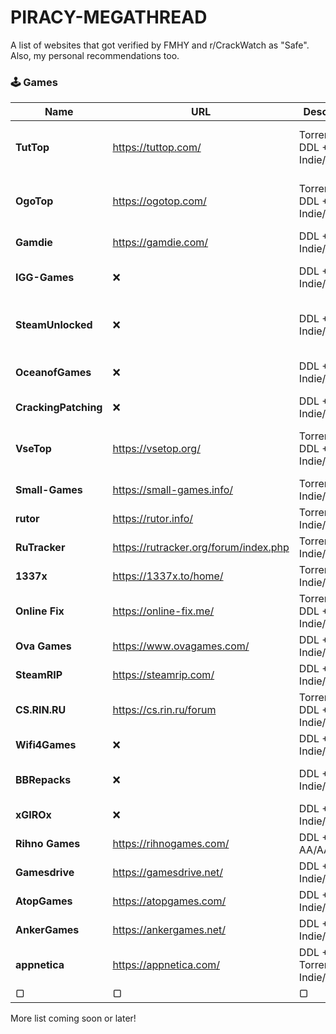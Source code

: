 # PIRACY-MEGATHREAD
A list of websites that got verified by FMHY and r/CrackWatch as "Safe". Also, my personal recommendations too.

### 🕹️ Games

| Name               | URL  | Description                          | Risk  | Notes                                   |
|--------------------|------|--------------------------------------|-------|-----------------------------------------|
| **TutTop**         | https://tuttop.com/   | Torrents + DDL + Indie/AA/AAA          | ⚠️ | Unverified but moderately safe   |
| **OgoTop**         | https://ogotop.com/    | Torrents + DDL + Indie/AA/AAA         | ⚠️ | Unverified but moderately safe             |
| **Gamdie**         | https://gamdie.com/    | DDL + Indie/AA          | ✅ | Verified by FMHY           |
| **IGG-Games**      | ❌    | DDL + Indie/AA/AAA      | ❌ | Adwares + doxxing others          |
| **SteamUnlocked**     | ❌    | DDL + Indie/AA/AAA                 |  ❌    | Trojans + keyloggers + fake installers         |
| **OceanofGames**             | ❌         | DDL + Indie/AA/AAA                            | ❌     | Trojans + keyloggers + cryptominers                    |
| **CrackingPatching**             | ❌         | DDL + Indie/AA/AAA                             | ❌     | Trojans + ransomwares                    |
| **VseTop**             | https://vsetop.org/         | Torrents + DDL + Indie/AA/AAA                            | ⚠️     | Unverified but moderately safe                     |
| **Small-Games**             | https://small-games.info/        | Torrents + Indie/AA                            | ✅     | Verified by r/CrackWatch                     |
| **rutor**             | https://rutor.info/         | Torrents + Indie/AA/AAA                            | ✅     | Verified by FMHY |
| **RuTracker**             | https://rutracker.org/forum/index.php         | Torrents + Indie/AA/AAA | ✅     | Verified by FMHY     |
| **1337x**             | https://1337x.to/home/         | Torrents + Indie/AA/AAA | ✅     | Verified by FMHY                     |
| **Online Fix**             | https://online-fix.me/        | Torrents + DDL + Indie/AA/AAA | ✅     | Verified by FMHY                     |
| **Ova Games**             | https://www.ovagames.com/         | DDL + Indie/AA/AAA | ✅     | Verified by FMHY                     |
| **SteamRIP**             | https://steamrip.com/         | DDL + Indie/AA/AAA                            | ✅     | Verified by FMHY                     |
| **CS.RIN.RU**             | https://cs.rin.ru/forum         | Torrents + DDL + Indie/AA/AAA | ✅     | Verified by FMHY                     |
| **Wifi4Games**             | ❌         | DDL + Indie/AA/AAA                            | ❌     | Trojans + cryptominers                     |
| **BBRepacks**             | ❌         | DDL + Indie/AA/AAA                            | ❌     | Adwares + trojans + keyloggers                     |
| **xGIROx**             | ❌         | DDL + Indie/AA/AAA                            | ❌     | Cryptominers                     |
| **Rihno Games**             | https://rihnogames.com/         | DDL + AA/AAA                            | ✅     | Verified by r/CrackWatch                     |
| **Gamesdrive**             | https://gamesdrive.net/         | DDL + Indie/AA/AAA                            | ✅     | Verified by FMHY                    |
| **AtopGames**             | https://atopgames.com/         | DDL + Indie/AA/AAA                            | ✅     | Verified by FMHY                    |
| **AnkerGames**             | https://ankergames.net/         | DDL + Indie/AA/AAA                            | ✅     | Verified by FMHY                     |
| **appnetica**             | https://appnetica.com/         | DDL + Torrents + Indie/AA                            | ✅     | Verified by FMHY                     |
| ▢             | ▢         | ▢                            | ▢     | ▢                     |

More list coming soon or later!
